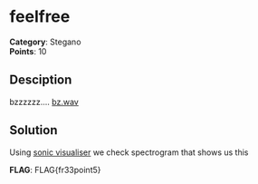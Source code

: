 # feelfree
**Category**: Stegano \
**Points**: 10

## Desciption
bzzzzzz....
[bz.wav](bz.wav)

## Solution
Using [sonic visualiser](https://www.sonicvisualiser.org) we check spectrogram that shows us this

[](https://github.com/Gruzjan/ctfWriteUps/blob/feel-free/153plus1/feelfree/bz.PNG)

**FLAG**: FLAG{fr33point5}
